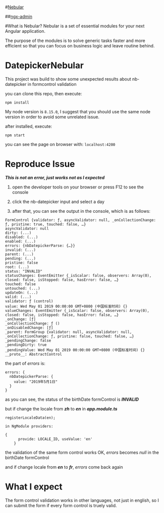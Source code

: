 #[Nebular](https://akveo.github.io/nebular/)

##[ngx-admin](http://akveo.com/ngx-admin/pages/iot-dashboard)

#What is Nebular?
Nebular is a set of essential modules for your next Angular application.

The purpose of the modules is to solve generic tasks faster and more efficient so that you can focus on business logic and leave routine behind.

# DatepickerNebular

This project was build to show some unexpected results about nb-datepicker in formcontrol validation

you can clone this repo, then execute:


`npm install `

My node version is `8.15.0`, I suggest that you should use the same node version in order to avoid some unrelated issue.

after installed, execute:

`npm start`

you can see the page on browser with: `localhost:4200`

# Reproduce Issue

***This is not an error, just works not as I expected***

1. open the developer tools on your browser or press F12 to see the console

2. click the nb-datepicker input and select a day

3. after that, you can see the output in the console, which is as follows:
```
FormControl {validator: ƒ, asyncValidator: null, _onCollectionChange: ƒ, pristine: true, touched: false, …}
asyncValidator: null
dirty: (...)
disabled: (...)
enabled: (...)
errors: {nbDatepickerParse: {…}}
invalid: (...)
parent: (...)
pending: (...)
pristine: false
root: (...)
status: "INVALID"
statusChanges: EventEmitter {_isScalar: false, observers: Array(0), closed: false, isStopped: false, hasError: false, …}
touched: false
untouched: (...)
updateOn: (...)
valid: (...)
validator: ƒ (control)
value: Wed May 01 2019 00:00:00 GMT+0800 (中国标准时间) {}
valueChanges: EventEmitter {_isScalar: false, observers: Array(0), closed: false, isStopped: false, hasError: false, …}
_onChange: [ƒ]
_onCollectionChange: ƒ ()
_onDisabledChange: [ƒ]
_parent: FormGroup {validator: null, asyncValidator: null, _onCollectionChange: ƒ, pristine: false, touched: false, …}
_pendingChange: false
_pendingDirty: true
_pendingValue: Wed May 01 2019 00:00:00 GMT+0800 (中国标准时间) {}
__proto__: AbstractControl
```

the part of *errors* is:
```$xslt
errors: {
  nbDatepickerParse: {
    value: "2019年5月1日"
  }
}

```


as you can see, the status of the birthDate formControl is ***INVALID***

but if change the locale from ***zh*** to ***en*** in ***app.module.ts***

```$xslt
registerLocaleData(en);

in NgModule providers:

{
      provide: LOCALE_ID, useValue: 'en'
    }
```

the validation of the same form control works OK, *errors* becomes *null* in the birthDate formControl

and if change locale from ***en*** to ***fr***, *errors* come back again

# What I expect

The form control validation works in other languages, not just in english, so I can submit the form if every form control is truely valid.
